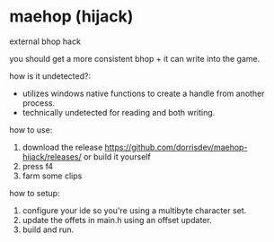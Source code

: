 # maehop (hijack)
external bhop hack

you should get a more consistent bhop + it can write into the game.

how is it undetected?:

- utilizes windows native functions to create a handle from another process.
- technically undetected for reading and both writing.

how to use:

1. download the release https://github.com/dorrisdev/maehop-hijack/releases/ or build it yourself
2. press f4
3. farm some clips

how to setup:

1. configure your ide so you're using a multibyte character set.
2. update the offets in main.h using an offset updater.
3. build and run. 
